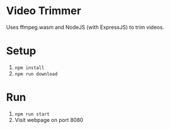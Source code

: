 # Video Trimmer
Uses ffmpeg.wasm and NodeJS (with ExpressJS) to trim videos.

# Setup
1. `npm install`
2. `npm run download`

# Run
1. `npm run start`
2. Visit webpage on port 8080